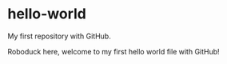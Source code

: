 # hello-world
My first repository with GitHub.

Roboduck here, welcome to my first hello world file with GitHub!
